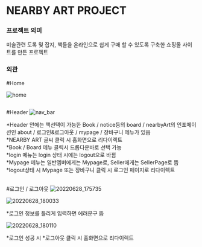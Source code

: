 <h1>NEARBY ART PROJECT</H1>

<h3>프로젝트 의미</h3>  
미술관련 도록 및 잡지, 책들을 온라인으로 쉽게 구매 할 수 있도록 구축한 쇼핑몰 사이트를 만든 프로젝트  
  
  
  
  
  
 
<h3>외관</h3>

#Home

 ![home](https://user-images.githubusercontent.com/70924137/176131913-17c441ed-29cc-4e14-b9e1-17be90ee73c4.jpg)
 ##

#Header
![nav_bar](https://user-images.githubusercontent.com/70924137/176136146-46bdada2-5b2e-4b24-b101-a5ac62c5a041.jpg)

*Header 안에는 책선택이 가능한 Book / notice등의 board / nearbyArt의 인포메이션인 about / 로그인&로그아웃 / mypage / 장바구니 메뉴가 있음  
*NEARBY ART 글씨 클릭 시 홈화면으로 리다이렉트  
*Book / Board 메뉴 클릭시 드롭다운바로 선택 가능  
*login 메뉴는 login 상태 시에는 logout으로 바뀜  
*Mypage 메뉴는 일반멤버에게는 Mypage로, Seller에게는 SellerPage로 뜸  
*logout상태 시 Mypage 또는 장바구니 클릭 시 로그인 페이지로 리다이렉트  
##

#로그인 / 로그아웃
![20220628_175735](https://user-images.githubusercontent.com/70924137/176138733-624d039b-0ded-4c4f-8dc9-8afb9a124e54.jpg)  

![20220628_180033](https://user-images.githubusercontent.com/70924137/176139276-6724282f-b56f-414d-940b-3b305c9da5e8.jpg)

*로그인 정보를 틀리게 입력하면 에러문구 뜸  

![20220628_180110](https://user-images.githubusercontent.com/70924137/176139520-5e6dfde7-4029-432e-8a07-c8cd5c7a2f7f.jpg)

*로그인 성공 시
*로그아웃 클릭 시 홈화면으로 리다이렉트
##



